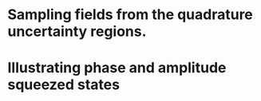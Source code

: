 # Sampling fields from the quadrature uncertainty regions.
# Illustrating phase and amplitude squeezed states
